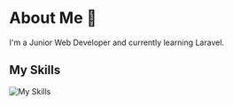 # About Me 👋
I'm a Junior Web Developer and currently learning Laravel.

## My Skills
![My Skills](https://skillicons.dev/icons?i=html,css,bootstrap,js,vuejs,php,laravel,wordpress,python&theme=light)
